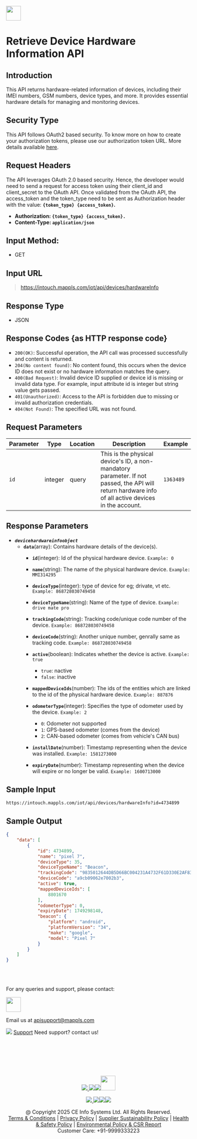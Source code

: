 
[<img src="https://about.mappls.com/about/images/MAPPLS-MapmyIndia-logo.png" height="40"/> </p>](https://about.mappls.com/api/)


# Retrieve Device Hardware Information API

## **Introduction**

This API returns hardware-related information of devices, including their IMEI numbers, GSM numbers, device types, and more. It provides essential hardware details for managing and monitoring devices.

## **Security Type**
This API follows OAuth2 based security. To know more on how to create your authorization tokens, please use our authorization token URL. More details available [here](https://github.com/mappls-api/mappls-rest-apis/tree/main/mappls-token-generation-api).

## **Request Headers**

The API leverages OAuth 2.0 based security. Hence, the developer would need to send a request for access token using their client_id and client_secret to the OAuth API. Once validated from the OAuth API, the access_token and the token_type need to be sent as Authorization header with the value: **`{token_type} {access_token}`.**

- **Authorization: `{token_type} {access_token}.`**
- **Content-Type: `application/json`**


## **Input Method:** 
- GET

## **Input URL**
> https://intouch.mappls.com/iot/api/devices/hardwareInfo

## **Response Type**
- JSON

## **Response Codes {as HTTP response code}**

- `200(OK)`: Successful operation, the API call was processed successfully and content is returned.
- `204(No content found)`: No content found, this occurs when the device ID does not exist or no hardware information matches the query.
- `400(Bad Request)`: Invalid device ID supplied or device id is missing or invalid data type. For example, input attribute id is integer but string value gets passed.
- `401(Unauthorized)`: Access to the API is forbidden due to missing or invalid authorization credentials.
- `404(Not Found)`: The specified URL was not found.

## **Request Parameters**

| Parameter | Type | Location | Description | Example |
| --- | --- | --- | --- | --- |
| `id` | integer | query | This is the physical device's ID, a non-mandatory parameter. If not passed, the API will return hardware info of all active devices in the account. | `1363489` |

## **Response Parameters**
- ***`devicehardwareinfoobject`***
  - **`data`**(array): Contains hardware details of the device(s).
      - **`id`**(integer): Id of the physical hardware device. `Example: 0`

      - **`name`**(string): The name of the physical hardware device. `Example: MMI314295`
        
      - **`deviceType`**(integer): type of device for eg; drivate, vt etc. `Example: 868728030749458`

      - **`deviceTypeName`**(string): Name of the type of device. `Example: drive mate pro`

      - **`trackingCode`**(string): Tracking code/unique code number of the device. `Example: 868728030749458`

      - **`deviceCode`**(string): Another unique number, genrally same as tracking code. `Example: 868728030749458`

      - **`active`**(boolean): Indicates whether the device is active. `Example: true`
           - `true`: nactive
           - `false`: inactive

      - **`mappedDeviceIds`**(number): The ids of the entities which are linked to the id of the physical hardware device. `Example: 887876`

      - **`odometerType`**(integer): Specifies the type of odometer used by the device. `Example: 2`
          - `0`: Odometer not supported
          - `1`: GPS-based odometer (comes from the device)
          - `2`: CAN-based odometer (comes from vehicle's CAN bus)

      - **`installDate`**(number): Timestamp representing when the device was installed. `Example: 1581273000`

      - **`expiryDate`**(number): Timestamp representing when the device will expire or no longer be valid. `Example: 1600713000`

## **Sample Input**  

```
https://intouch.mappls.com/iot/api/devices/hardwareInfo?id=4734899
```

## **Sample Output** 

```json
{
    "data": [
        {
            "id": 4734899,
            "name": "pixel 7",
            "deviceType": 35,
            "deviceTypeName": "Beacon",
            "trackingCode": "9835012644DB5D66BC004231A4732F61D330E2AF83D7FCA0",
            "deviceCode": "a9cb09062e7002b3",
            "active": true,
            "mappedDeviceIds": [
                8801670
            ],
            "odometerType": 0,
            "expiryDate": 1749298148,
            "beacon": {
                "platform": "android",
                "platformVersion": "34",
                "make": "google",
                "model": "Pixel 7"
            }
        }
    ]
}
```



<br></br>

For any queries and support, please contact: 

[<img src="https://about.mappls.com/images/mappls-logo.svg" height="40"/> </p>](https://about.mappls.com/api/)
Email us at [apisupport@mappls.com](mailto:apisupport@mappls.com)


![](https://www.mapmyindia.com/api/img/icons/support.png)
[Support](https://about.mappls.com/contact/)
Need support? contact us!

<br></br>


<br></br>

[<p align="center"> <img src="https://www.mapmyindia.com/api/img/icons/stack-overflow.png"/> ](https://stackoverflow.com/questions/tagged/mappls-api)[![](https://www.mapmyindia.com/api/img/icons/blog.png)](https://about.mappls.com/blog/)[![](https://www.mapmyindia.com/api/img/icons/gethub.png)](https://github.com/Mappls-api)[<img src="https://mmi-api-team.s3.ap-south-1.amazonaws.com/API-Team/npm-logo.one-third%5B1%5D.png" height="40"/> </p>](https://www.npmjs.com/org/mapmyindia) 



[<p align="center"> <img src="https://www.mapmyindia.com/june-newsletter/icon4.png"/> ](https://www.facebook.com/Mapplsofficial)[![](https://www.mapmyindia.com/june-newsletter/icon2.png)](https://twitter.com/mappls)[![](https://www.mapmyindia.com/newsletter/2017/aug/llinkedin.png)](https://www.linkedin.com/company/mappls/)[![](https://www.mapmyindia.com/june-newsletter/icon3.png)](https://www.youtube.com/channel/UCAWvWsh-dZLLeUU7_J9HiOA)




<div align="center">@ Copyright 2025 CE Info Systems Ltd. All Rights Reserved.</div>

<div align="center"> <a href="https://about.mappls.com/api/terms-&-conditions">Terms & Conditions</a> | <a href="https://about.mappls.com/about/privacy-policy">Privacy Policy</a> | <a href="https://about.mappls.com/pdf/mapmyIndia-sustainability-policy-healt-labour-rules-supplir-sustainability.pdf">Supplier Sustainability Policy</a> | <a href="https://about.mappls.com/pdf/Health-Safety-Management.pdf">Health & Safety Policy</a> | <a href="https://about.mappls.com/pdf/Environment-Sustainability-Policy-CSR-Report.pdf">Environmental Policy & CSR Report</a>

<div align="center">Customer Care: +91-9999333223</div>


